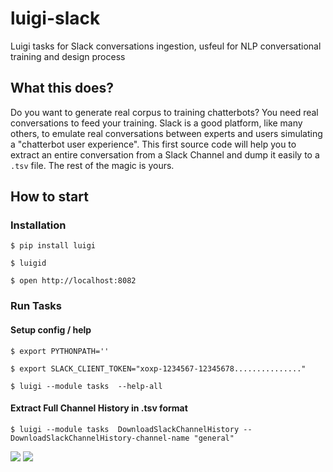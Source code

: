 # luigi-slack
Luigi tasks for Slack conversations ingestion, usfeul for NLP conversational training and design process

## What this does?
Do you want to generate real corpus to training chatterbots?  You need real conversations to feed your training.  Slack is a good platform, like many others, to emulate real conversations between experts and users simulating a "chatterbot user experience".
This first source code will help you to extract an entire conversation from a Slack Channel and dump it easily to a ```.tsv``` file.  The rest of the magic is yours.

## How to start

### Installation

```$ pip install luigi```

```$ luigid```

```$ open http://localhost:8082```

### Run Tasks

#### Setup config / help

```$ export PYTHONPATH=''```

```$ export SLACK_CLIENT_TOKEN="xoxp-1234567-12345678..............."```

```$ luigi --module tasks  --help-all```

#### Extract Full Channel History in .tsv format

```$ luigi --module tasks  DownloadSlackChannelHistory --DownloadSlackChannelHistory-channel-name "general"```

![](https://github.com/gerardobort/luigi-slack/blob/master/doc/luigid-preview.png)
![](https://github.com/gerardobort/luigi-slack/blob/master/doc/luigid-preview2.png)
